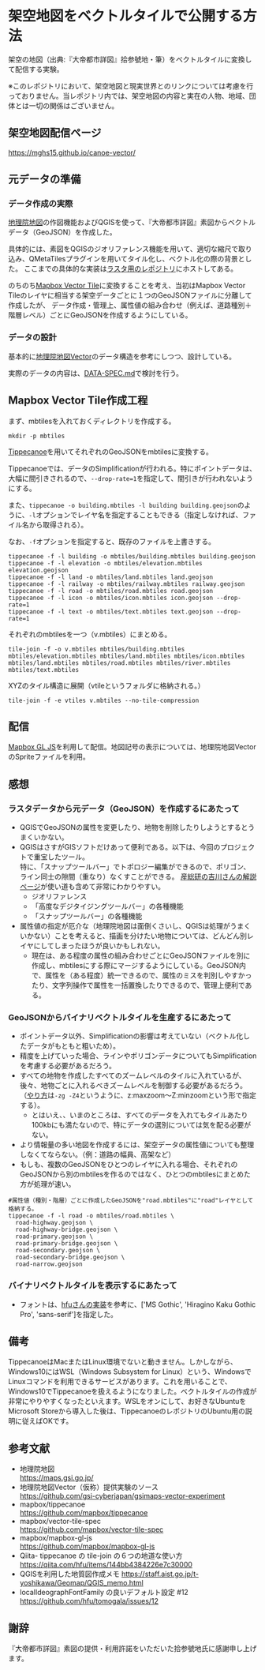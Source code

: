 # 架空地図をベクトルタイルで公開する方法
架空の地図（出典:『大帝都市詳図』拾参號地・筆）をベクトルタイルに変換して配信する実験。

※このレポジトリにおいて、架空地図と現実世界とのリンクについては考慮を行っておりません。当レポジトリ内では、架空地図の内容と実在の人物、地域、団体とは一切の関係はございません。

## 架空地図配信ページ
https://mghs15.github.io/canoe-vector/

## 元データの準備
### データ作成の実際
[地理院地図](https://maps.gsi.go.jp/)の作図機能およびQGISを使って、『大帝都市詳図』素図からベクトルデータ（GeoJSON）を作成した。

具体的には、素図をQGISのジオリファレンス機能を用いて、適切な縮尺で取り込み、QMetaTilesプラグインを用いてタイル化し、ベクトル化の際の背景とした。
ここまでの具体的な実装は[ラスタ用のレポジトリ](https://github.com/mghs15/canoe-raster)にホストしてある。

のちのち[Mapbox Vector Tile](https://github.com/mapbox/vector-tile-spec)に変換することを考え、当初はMapbox Vector Tileのレイヤに相当する架空データごとに１つのGeoJSONファイルに分離して作成したが、
データ作成・管理上、属性値の組み合わせ（例えば、道路種別＋階層レベル）ごとにGeoJSONを作成するようにしている。

### データの設計
基本的に<a href="https://github.com/gsi-cyberjapan/gsimaps-vector-experiment">地理院地図Vector</a>のデータ構造を参考にしつつ、設計している。

実際のデータの内容は、[DATA-SPEC.md](https://github.com/mghs15/canoe-vector/blob/master/DATA-SPEC.md)で検討を行う。

## Mapbox Vector Tile作成工程
まず、mbtilesを入れておくディレクトリを作成する。
```
mkdir -p mbtiles
```

[Tippecanoe](https://github.com/mapbox/tippecanoe)を用いてそれぞれのGeoJSONをmbtilesに変換する。

Tippecanoeでは、データのSimplificationが行われる。特にポイントデータは、大幅に間引きされるので、`--drop-rate=1`を指定して、間引きが行われないようにする。

また、`tippecanoe -o building.mbtiles -l building building.geojson`のように、`-l`オプションでレイヤ名を指定することもできる（指定しなければ、ファイル名から取得される）。

なお、`-f`オプションを指定すると、既存のファイルを上書きする。

```
tippecanoe -f -l building -o mbtiles/building.mbtiles building.geojson
tippecanoe -f -l elevation -o mbtiles/elevation.mbtiles elevation.geojson
tippecanoe -f -l land -o mbtiles/land.mbtiles land.geojson
tippecanoe -f -l railway -o mbtiles/railway.mbtiles railway.geojson
tippecanoe -f -l road -o mbtiles/road.mbtiles road.geojson
tippecanoe -f -l icon -o mbtiles/icon.mbtiles icon.geojson --drop-rate=1
tippecanoe -f -l text -o mbtiles/text.mbtiles text.geojson --drop-rate=1
```

それぞれのmbtilesを一つ（v.mbtiles）にまとめる。

```
tile-join -f -o v.mbtiles mbtiles/building.mbtiles mbtiles/elevation.mbtiles mbtiles/land.mbtiles mbtiles/icon.mbtiles mbtiles/land.mbtiles mbtiles/road.mbtiles mbtiles/river.mbtiles mbtiles/text.mbtiles
```

XYZのタイル構造に展開（vtileというフォルダに格納される。）

```
tile-join -f -e vtiles v.mbtiles --no-tile-compression
```

## 配信
[Mapbox GL JS](https://github.com/mapbox/mapbox-gl-js)を利用して配信。地図記号の表示については、地理院地図VectorのSpriteファイルを利用。

## 感想
### ラスタデータから元データ（GeoJSON）を作成するにあたって
* QGISでGeoJSONの属性を変更したり、地物を削除したりしようとするとうまくいかない。
* QGISはさすがGISソフトだけあって便利である。以下は、今回のプロジェクトで重宝したツール。<br>
特に、「スナップツールバー」でトポロジー編集ができるので、ポリゴン、ライン同士の隙間（重なり）なくすことができる。
[産総研の吉川さんの解説ページ](https://staff.aist.go.jp/t-yoshikawa/Geomap/QGIS_memo.html)が使い道も含めて非常にわかりやすい。
	* ジオリファレンス
	* 「高度なデジタイジングツールバー」の各種機能
	* 「スナップツールバー」の各種機能
* 属性値の指定が厄介な（地理院地図は面倒くさいし、QGISは処理がうまくいかない）ことを考えると、描画を分けたい地物については、どんどん別レイヤにしてしまったほうが良いかもしれない。
  * 現在は、ある程度の属性の組み合わせごとにGeoJSONファイルを別に作成し、mbtilesにする際にマージするようにしている。GeoJSON内で、属性を（ある程度）統一できるので、属性のミスを判別しやすかったり、文字列操作で属性を一括置換したりできるので、管理上便利である。

### GeoJSONからバイナリベクトルタイルを生産するにあたって
* ポイントデータ以外、Simplificationの影響は考えていない（ベクトル化したデータがもともと粗いため）。
* 精度を上げていった場合、ラインやポリゴンデータについてもSimplificationを考慮する必要があるだろう。
* すべての地物を作成したすべてのズームレベルのタイルに入れているが、後々、地物ごとに入れるべきズームレベルを制御する必要があるだろう。（[やり方](https://github.com/mapbox/tippecanoe#zoom-levels)は`-zg -Z4`というように、z:maxzoom～Z:minzoomという形で指定する）。
  * とはいえ、、いまのところは、すべてのデータを入れてもタイルあたり100kbにも満たないので、特にデータの選別については気を配る必要がない。
* より情報量の多い地図を作成するには、架空データの属性値についても整理しなくてならない。（例：道路の幅員、高架など）
* もしも、複数のGeoJSONをひとつのレイヤに入れる場合、それぞれのGeoJSONから別のmbtilesを作るのではなく、ひとつのmbtilesにまとめた方が処理が速い。
```
#属性値（種別・階層）ごとに作成したGeoJSONを"road.mbtiles"に"road"レイヤとして格納する。
tippecanoe -f -l road -o mbtiles/road.mbtiles \
  road-highway.geojson \
  road-highway-bridge.geojson \
  road-primary.geojson \
  road-primary-bridge.geojson \
  road-secondary.geojson \
  road-secondary-bridge.geojson \
  road-narrow.geojson
```

### バイナリベクトルタイルを表示するにあたって
* フォントは、[hfuさんの実装](https://github.com/hfu/tomogala/issues/12)を参考に、['MS Gothic', 'Hiragino Kaku Gothic Pro', 'sans-serif']を指定した。

## 備考
TippecanoeはMacまたはLinux環境でないと動きません。しかしながら、Windows10にはWSL（Windows Subsystem for Linux）という、WindowsでLinuxコマンドを利用できるサービスがあります。これを用いることで、Windows10でTippecanoeを扱えるようになりました。ベクトルタイルの作成が非常にやりやすくなったといえます。WSLをオンにして、お好きなUbuntuをMicrosoft Storeから導入した後は、TippecanoeのレポジトリのUbuntu用の説明に従えばOKです。

## 参考文献
* 地理院地図<br>
https://maps.gsi.go.jp/
* 地理院地図Vector（仮称）提供実験のソース<br>
https://github.com/gsi-cyberjapan/gsimaps-vector-experiment
* mapbox/tippecanoe<br>
https://github.com/mapbox/tippecanoe
* mapbox/vector-tile-spec<br>
https://github.com/mapbox/vector-tile-spec
* mapbox/mapbox-gl-js<br>
https://github.com/mapbox/mapbox-gl-js
* Qiita- tippecanoe の tile-join の６つの地道な使い方<br>
https://qiita.com/hfu/items/144bb4384226e7c30000
* QGISを利用した地質図作成メモ
https://staff.aist.go.jp/t-yoshikawa/Geomap/QGIS_memo.html
* localIdeographFontFamily の良いデフォルト設定 #12
https://github.com/hfu/tomogala/issues/12

## 謝辞
『大帝都市詳図』素図の提供・利用許諾をいただいた拾参號地氏に感謝申し上げます。
